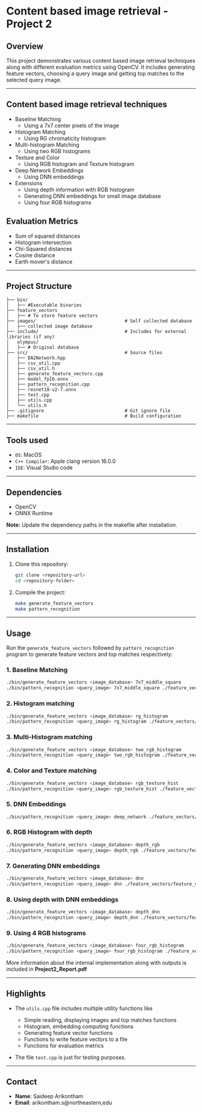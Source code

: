 # Content based image retrieval - Project 2

## Overview
This project demonstrates various content based image retrieval techniques along with different evaluation metrics using OpenCV. It includes generating feature vectors, choosing a query image and getting top matches to the selected query image.

---

## Content based image retrieval techniques
- Baseline Matching
    - Using a 7x7 center pixels of the image
- Histogram Matching
    - Using RG chromaticity histogram
- Multi-histogram Matching
    - Using two RGB histograms 
- Texture and Color
    - Using RGB histogram and Texture histogram
- Deep Network Embeddings
    - Using DNN embeddings
- Extensions
    - Using depth information with RGB histogram
    - Generating DNN embeddings for small image database
    - Using four RGB histograms

## Evaluation Metrics
- Sum of squared distances
- Histogram intersection
- Chi-Squared distances
- Cosine distance
- Earth mover's distance
---

## Project Structure

```
├── bin/
│   ├── #Executable binaries
├── feature_vectors
│   ├── # To store feature vectors
├── images/                                 # Self collected database
│   ├── collected image database
├── include/                                # Includes for external libraries (if any)
│   olympus/
│   ├── # Original database
├── src/                                    # Source files
│   ├── DA2Network.hpp
│   ├── csv_util.cpp
│   ├── csv_util.h
│   ├── generate_feature_vectors.cpp 
│   ├── model_fp16.onnx
│   ├── pattern_recognition.cpp
│   ├── resnet18-v2-7.onnx
│   ├── test.cpp
│   ├── utils.cpp
│   └── utils.h
├── .gitignore                              # Git ignore file
├── makefile                                # Build configuration
```

---

## Tools used
- `OS`: MacOS
- `C++ Compiler`: Apple clang version 16.0.0
- `IDE`: Visual Studio code

---

## Dependencies
- OpenCV
- ONNX Runtime

**Note:** Update the dependency paths in the makefile after installation.

---

## Installation

1. Clone this repository:
   ```bash
   git clone <repository-url>
   cd <repository-folder>
   ```

3. Compile the project:
   ```bash
   make generate_feature_vectors
   make pattern_recognition
   ```

---

## Usage

Run the `generate_feature_vectors` followed by `pattern_recognition` program to generate feature vectors and top matches respectively:

### 1. Baseline Matching

```bash
./bin/generate_feature_vectors <image_database> 7x7_middle_square
./bin/pattern_recognition <query_image> 7x7_middle_square ./feature_vectors/feature_vectors_7x7.csv
```

### 2. Histogram matching
```bash
./bin/generate_feature_vectors <image_database> rg_histogram
./bin/pattern_recognition <query_image> rg_histogram ./feature_vectors/feature_vectors_rg_hist.csv
```

### 3. Multi-Histogram matching
```bash
./bin/generate_feature_vectors <image_database> two_rgb_histogram
./bin/pattern_recognition <query_image> two_rgb_histogram ./feature_vectors/feature_vectors_two_rgb_hist.csv
```

### 4. Color and Texture matching
```bash
./bin/generate_feature_vectors <image_database> rgb_texture_hist
./bin/pattern_recognition <query_image> rgb_texture_hist ./feature_vectors/feature_vectors_rgb_texture_hist.csv
```

### 5. DNN Embeddings
```bash
./bin/pattern_recognition <query_image> deep_network ./feature_vectors/ResNet18_olym.csv
```

### 6. RGB Histogram with depth
```bash
./bin/generate_feature_vectors <image_database> depth_rgb
./bin/pattern_recognition <query_image> depth_rgb ./feature_vectors/feature_vectors_depth_rgb_hist.csv
```

### 7. Generating DNN embeddings
```bash
./bin/generate_feature_vectors <image_database> dnn
./bin/pattern_recognition <query_image> dnn ./feature_vectors/feature_vectors_dnn.csv
```

### 8. Using depth with DNN embeddings
```bash
./bin/generate_feature_vectors <image_database> depth_dnn
./bin/pattern_recognition <query_image> depth_dnn ./feature_vectors/feature_vectors_depth_dnn.csv
```

### 9. Using 4 RGB histograms
```bash
./bin/generate_feature_vectors <image_database> four_rgb_histogram
./bin/pattern_recognition <query_image> four_rgb_histogram ./feature_vectors/feature_vectors_four_rgb_hist.csv
```

More information about the internal implementation along with outputs is included in **Project2_Report.pdf**

---

## Highlights
- The `utils.cpp` file includes multiple utility functions like 
    - Simple reading, displaying images and top matches functions
    - Histogram, embedding computing functions
    - Generating feature vector functions
    - Functions to write feature vectors to a file
    - Functions for evaluation metrics

- The file `test.cpp` is just for testing purposes.

---

## Contact
- **Name**: Saideep Arikontham
- **Email**: arikontham.s@northeastern,edu